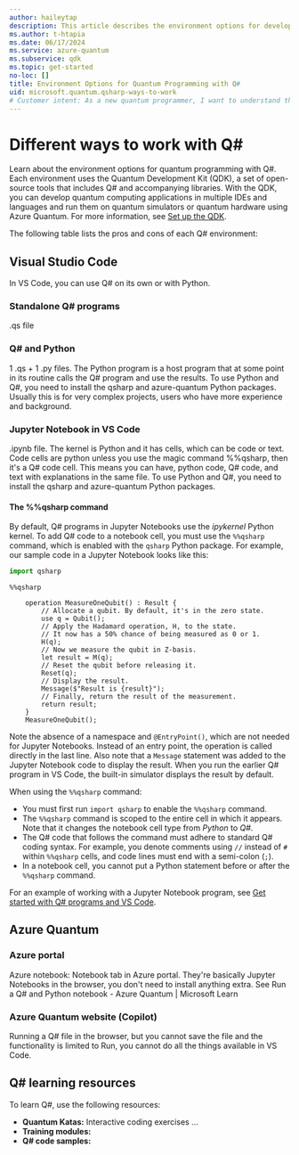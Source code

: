```yaml
---
author: haileytap
description: This article describes the environment options for developing quantum programs with Q# and the Quantum Development Kit.
ms.author: t-htapia
ms.date: 06/17/2024
ms.service: azure-quantum
ms.subservice: qdk
ms.topic: get-started
no-loc: []
title: Environment Options for Quantum Programming with Q#
uid: microsoft.quantum.qsharp-ways-to-work
# Customer intent: As a new quantum programmer, I want to understand the pros and cons of each Q# environment so that I can choose the best one for my needs.
---
```


# Different ways to work with Q#

Learn about the environment options for quantum programming with Q#. Each environment uses the Quantum Development Kit (QDK), a set of open-source tools that includes Q# and accompanying libraries. With the QDK, you can develop quantum computing applications in multiple IDEs and languages and run them on quantum simulators or quantum hardware using Azure Quantum. For more information, see [Set up the QDK](xref:microsoft.quantum.install-qdk.overview).

The following table lists the pros and cons of each Q# environment:

## Visual Studio Code

In VS Code, you can use Q# on its own or with Python.

### Standalone Q# programs

.qs file

### Q# and Python

1 .qs + 1 .py files. The Python program is a host program that at some point in its routine calls the Q# program and use the results. To use Python and Q#, you need to install the qsharp and azure-quantum Python packages. Usually this is for very complex projects, users who have more experience and background.

### Jupyter Notebook in VS Code

.ipynb file. The kernel is Python and it has cells, which can be code or text. Code cells are python unless you use the magic command %%qsharp, then it's a Q# code cell. This means you can have, python code, Q# code, and text with explanations in the same file. To use Python and Q#, you need to install the qsharp and azure-quantum Python packages.

#### The %%qsharp command

By default, Q# programs in Jupyter Notebooks use the *ipykernel* Python kernel. To add Q# code to a notebook cell, you must use the `%%qsharp` command, which is enabled with the `qsharp` Python package. For example, our sample code in a Jupyter Notebook looks like this:

```python
import qsharp
```

```qsharp
%%qsharp

    operation MeasureOneQubit() : Result {
        // Allocate a qubit. By default, it's in the zero state.    
        use q = Qubit();  
        // Apply the Hadamard operation, H, to the state.
        // It now has a 50% chance of being measured as 0 or 1.
        H(q);      
        // Now we measure the qubit in Z-basis.
        let result = M(q);
        // Reset the qubit before releasing it.
        Reset(q);
        // Display the result.
        Message($"Result is {result}");
        // Finally, return the result of the measurement.
        return result;
    }
    MeasureOneQubit();
```

Note the absence of a namespace and `@EntryPoint()`, which are not needed for Jupyter Notebooks. Instead of an entry point, the operation is called directly in the last line. Also note that a `Message` statement was added to the Jupyter Notebook code to display the result. When you run the earlier Q# program in VS Code, the built-in simulator displays the result by default.

When using the `%%qsharp` command:

- You must first run `import qsharp` to enable the `%%qsharp` command.
- The `%%qsharp` command is scoped to the entire cell in which it appears. Note that it changes the notebook cell type from *Python* to *Q#*. 
- The Q# code that follows the command must adhere to standard Q# coding syntax. For example, you denote comments using `//` instead of `#` within `%%qsharp` cells, and code lines must end with a semi-colon (`;`).
- In a notebook cell, you cannot put a Python statement before or after the `%%qsharp` command.

For an example of working with a Jupyter Notebook program, see [Get started with Q# programs and VS Code](xref:microsoft.quantum.submit-jobs?pivots=ide-jupyter).

## Azure Quantum

### Azure portal

Azure notebook: Notebook tab in Azure portal. They're basically Jupyter Notebooks in the browser, you don't need to install anything extra. See Run a Q# and Python notebook - Azure Quantum | Microsoft Learn

### Azure Quantum website (Copilot)

Running a Q# file in the browser, but you cannot save the file and the functionality is limited to Run, you cannot do all the things available in VS Code.

## Q# learning resources

To learn Q#, use the following resources:

- **Quantum Katas:** Interactive coding exercises ...
- **Training modules:** 
- **Q# code samples:**